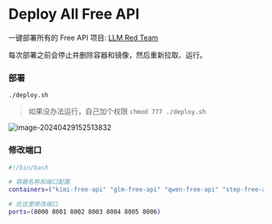 # Deploy All Free API

一键部署所有的 Free API 项目: [LLM Red Team](https://github.com/LLM-Red-Team)

每次部署之前会停止并删除容器和镜像，然后重新拉取、运行。



### 部署

```
./deploy.sh
```

> 如果没办法运行，自己加个权限 `chmod 777 ./deploy.sh`



![image-20240429152513832](https://qn.huat.xyz/mac/202404291525908.png)



### 修改端口

```bash
#!/bin/bash

# 容器名称和端口配置
containers=("kimi-free-api" "glm-free-api" "qwen-free-api" "step-free-api" "metaso-free-api" "spark-free-api" "emohaa-free-api")

# 在这里修改端口
ports=(8000 8001 8002 8003 8004 8005 8006)
```


